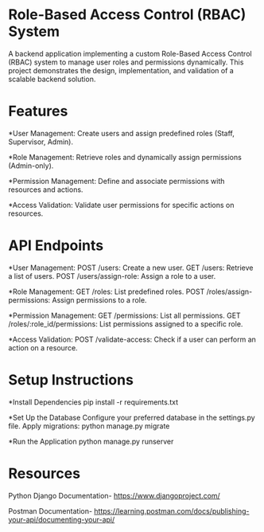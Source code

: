 # Role-Based Access Control (RBAC) System
A backend application implementing a custom Role-Based Access Control (RBAC) system to manage user roles and permissions dynamically.
This project demonstrates the design, implementation, and validation of a scalable backend solution.

# Features
*User Management: Create users and assign predefined roles (Staff, Supervisor, Admin).

*Role Management: Retrieve roles and dynamically assign permissions (Admin-only).

*Permission Management: Define and associate permissions with resources and actions.

*Access Validation: Validate user permissions for specific actions on resources.

# API Endpoints
*User Management:
POST /users: Create a new user.
GET /users: Retrieve a list of users.
POST /users/assign-role: Assign a role to a user.

*Role Management:
GET /roles: List predefined roles.
POST /roles/assign-permissions: Assign permissions to a role.

*Permission Management:
GET /permissions: List all permissions.
GET /roles/:role_id/permissions: List permissions assigned to a specific role.

*Access Validation:
POST /validate-access: Check if a user can perform an action on a resource.

# Setup Instructions
*Install Dependencies
pip install -r requirements.txt

*Set Up the Database
Configure your preferred database in the settings.py file.
Apply migrations:
python manage.py migrate

*Run the Application
python manage.py runserver

# Resources
Python Django Documentation- https://www.djangoproject.com/

Postman Documentation- https://learning.postman.com/docs/publishing-your-api/documenting-your-api/


